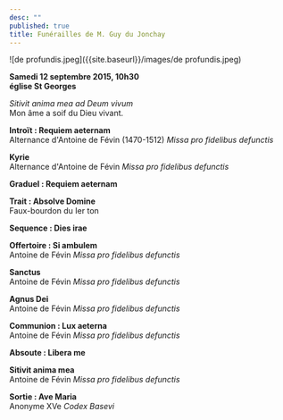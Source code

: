 ```yaml
---
desc: ""
published: true
title: Funérailles de M. Guy du Jonchay
---
```




![de profundis.jpeg]({{site.baseurl}}/images/de profundis.jpeg)


**Samedi 12 septembre 2015, 10h30**  
**église St Georges**

*Sitivit anima mea ad Deum vivum*  
Mon âme a soif du Dieu vivant.

**Introït : Requiem aeternam**  
Alternance d'Antoine de Févin (1470-1512) *Missa pro fidelibus defunctis*



**Kyrie**  
Alternance d'Antoine de Févin *Missa pro fidelibus defunctis*

**Graduel : Requiem aeternam**

**Trait : Absolve Domine**  
Faux-bourdon du Ier ton

**Sequence : Dies irae** 

**Offertoire : Si ambulem**  
Antoine de Févin *Missa pro fidelibus defunctis*

**Sanctus**  
Antoine de Févin *Missa pro fidelibus defunctis*

**Agnus Dei**  
Antoine de Févin *Missa pro fidelibus defunctis*

**Communion : Lux aeterna**  
Antoine de Févin *Missa pro fidelibus defunctis*

**Absoute : Libera me**  

**Sitivit anima mea**  
Antoine de Févin *Missa pro fidelibus defunctis*

**Sortie : Ave Maria**  
Anonyme XVe *Codex Basevi*

